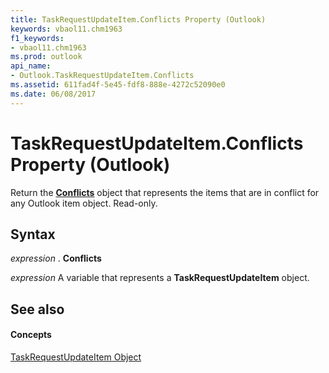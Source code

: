 ```yaml
---
title: TaskRequestUpdateItem.Conflicts Property (Outlook)
keywords: vbaol11.chm1963
f1_keywords:
- vbaol11.chm1963
ms.prod: outlook
api_name:
- Outlook.TaskRequestUpdateItem.Conflicts
ms.assetid: 611fad4f-5e45-fdf8-888e-4272c52090e0
ms.date: 06/08/2017
---
```



# TaskRequestUpdateItem.Conflicts Property (Outlook)

Return the **[Conflicts](conflicts-object-outlook.md)** object that represents the items that are in conflict for any Outlook item object. Read-only.


## Syntax

 _expression_ . **Conflicts**

 _expression_ A variable that represents a **TaskRequestUpdateItem** object.


## See also


#### Concepts


[TaskRequestUpdateItem Object](taskrequestupdateitem-object-outlook.md)

